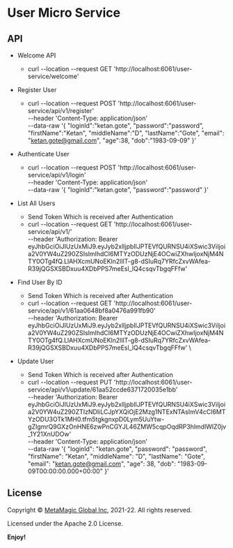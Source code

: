 # User Micro Service

## API

- Welcome API
  - curl --location --request GET 'http://localhost:6061/user-service/welcome'

- Register User
  - curl --location --request POST 'http://localhost:6061/user-service/api/v1/register' \
--header 'Content-Type: application/json' \
--data-raw '{
    "loginId":"ketan.gote",
    "password":"password",
    "firstName":"Ketan",
    "middleName":"D",
    "lastName":"Gote",
    "email": "ketan.gote@gmail.com",
    "age":38,
    "dob":"1983-09-09"
}'

- Authenticate User
  - curl --location --request POST 'http://localhost:6061/user-service/api/v1/login' \
--header 'Content-Type: application/json' \
--data-raw '{
    "loginId":"ketan.gote",
    "password":"password"
}'

- List All Users
  - Send Token Which is received after Authentication
  - curl --location --request GET 'http://localhost:6061/user-service/api/v1/' \
--header 'Authorization: Bearer eyJhbGciOiJIUzUxMiJ9.eyJyb2xlIjpbIlJPTEVfQURNSU4iXSwic3ViIjoia2V0YW4uZ290ZSIsImlhdCI6MTYzODUzNjE4OCwiZXhwIjoxNjM4NTY0OTg4fQ.LlAHXcmUNoEKln2lIlT-g8-dSIuRq7YRfcZxvWAfea-R39jQGSXSBDxuu4XDbPPS7meEsl_lQ4csqvTbgqFFfw'

- Find User By ID
  - Send Token Which is received after Authentication
  - curl --location --request GET 'http://localhost:6061/user-service/api/v1/61aa0648bf8a0476a991fb90' \
--header 'Authorization: Bearer eyJhbGciOiJIUzUxMiJ9.eyJyb2xlIjpbIlJPTEVfQURNSU4iXSwic3ViIjoia2V0YW4uZ290ZSIsImlhdCI6MTYzODUzNjE4OCwiZXhwIjoxNjM4NTY0OTg4fQ.LlAHXcmUNoEKln2lIlT-g8-dSIuRq7YRfcZxvWAfea-R39jQGSXSBDxuu4XDbPPS7meEsl_lQ4csqvTbgqFFfw' \

- Update User
  - Send Token Which is received after Authentication
  - curl --location --request PUT 'http://localhost:6061/user-service/api/v1/update/61aa52ccde6371720035e1bb' \
--header 'Authorization: Bearer eyJhbGciOiJIUzUxMiJ9.eyJyb2xlIjpbIlJPTEVfQURNSU4iXSwic3ViIjoia2V0YW4uZ290ZTIzNDIiLCJpYXQiOjE2Mzg1NTExNTAsImV4cCI6MTYzODU3OTk1MH0.tfm5tgkgnxpD0Lym5UuYtw-gZlgmrQ9GXzOnHNE6zwPnCGYJL46ZMW5cqpOqdRP3hlmdlWIZ0jv_1Y21XnUDOw' \
--header 'Content-Type: application/json' \
--data-raw '{
    "loginId": "ketan.gote",
    "password": "password",
    "firstName": "Ketan",
    "middleName": "D",
    "lastName": "Gote",
    "email": "ketan.gote@gmail.com",
    "age": 38,
    "dob": "1983-09-09T00:00:00.000+00:00"
}'

## License  

Copyright © [MetaMagic Global Inc](http://www.metamagicglobal.com/), 2021-22.  All rights reserved.

Licensed under the Apache 2.0 License.

**Enjoy!**

